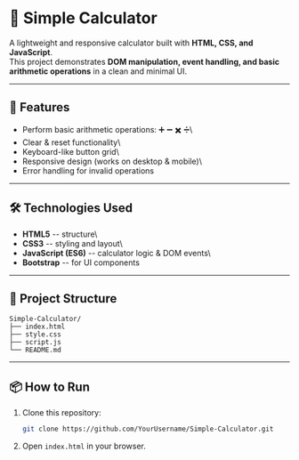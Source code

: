 # 🧮 Simple Calculator

A lightweight and responsive calculator built with **HTML, CSS, and
JavaScript**.\
This project demonstrates **DOM manipulation, event handling, and basic
arithmetic operations** in a clean and minimal UI.

------------------------------------------------------------------------

## 🚀 Features

-   Perform basic arithmetic operations: ➕ ➖ ✖️ ➗\
-   Clear & reset functionality\
-   Keyboard-like button grid\
-   Responsive design (works on desktop & mobile)\
-   Error handling for invalid operations

------------------------------------------------------------------------

## 🛠️ Technologies Used

-   **HTML5** -- structure\
-   **CSS3** -- styling and layout\
-   **JavaScript (ES6)** -- calculator logic & DOM events\
-   **Bootstrap** -- for UI components

------------------------------------------------------------------------

## 📂 Project Structure

    Simple-Calculator/
    ├── index.html
    ├── style.css
    ├── script.js
    └── README.md

------------------------------------------------------------------------

## 📦 How to Run

1.  Clone this repository:

    ``` bash
    git clone https://github.com/YourUsername/Simple-Calculator.git
    ```

2.  Open `index.html` in your browser.



